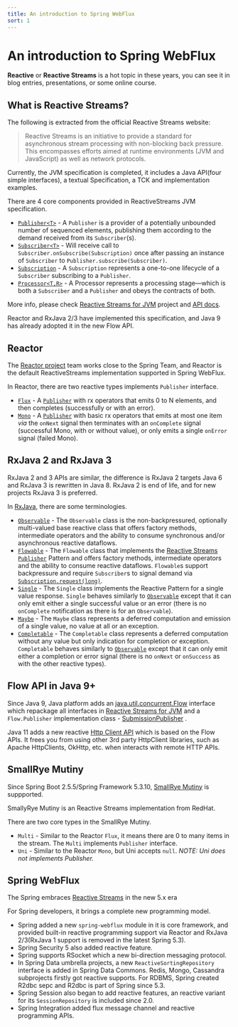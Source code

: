 ```yaml
---
title: An introduction to Spring WebFlux
sort: 1
---
```


# An introduction to Spring WebFlux


**Reactive** or **Reactive Streams** is a hot topic in these years, you can see it in blog entries, presentations, or some online course.

## What is Reactive Streams? 

The following is extracted from the official Reactive Streams website:

>Reactive Streams is an initiative to provide a standard for asynchronous stream processing with non-blocking back pressure. This encompasses efforts aimed at runtime environments (JVM and JavaScript) as well as network protocols.

Currently, the JVM specification is completed, it includes a Java API(four simple interfaces), a textual Specification, a TCK and implementation examples. 

There are 4 core components provided in ReactiveStreams JVM specification.

* [`Publisher<T>`](http://www.reactive-streams.org/reactive-streams-1.0.3-javadoc/org/reactivestreams/Publisher.html) - A `Publisher` is a provider of a potentially unbounded number of sequenced elements, publishing them according to the demand received from its `Subscriber`(s). 
* [`Subscriber<T>`](http://www.reactive-streams.org/reactive-streams-1.0.3-javadoc/org/reactivestreams/Subscriber.html) - Will receive call to `Subscriber.onSubscribe(Subscription)` once after passing an instance of `Subscriber` to `Publisher.subscribe(Subscriber)`.
* [`Subscription`](http://www.reactive-streams.org/reactive-streams-1.0.3-javadoc/org/reactivestreams/Subscription.html) -  A `Subscription` represents a one-to-one lifecycle of a `Subscriber` subscribing to a `Publisher`. 
* [`Processor<T,R>`](http://www.reactive-streams.org/reactive-streams-1.0.3-javadoc/org/reactivestreams/Processor.html) -  A Processor represents a processing stage—which is both a `Subscriber` and a `Publisher` and obeys the contracts of both.

More info, please check  [Reactive Streams for JVM](https://github.com/reactive-streams/reactive-streams-jvm#reactive-streams)  project  and [API docs](http://www.reactive-streams.org/reactive-streams-1.0.3-javadoc/org/reactivestreams/package-summary.html).

Reactor and RxJava 2/3 have implemented this specification, and Java 9 has already adopted it in the new Flow API. 

## Reactor

The [Reactor project](https://projectreactor.io/) team works close to the Spring Team, and Reactor is the default ReactiveStreams implementation supported in Spring WebFlux.

In Reactor, there are two reactive types implements `Publisher` interface.

* [`Flux`](https://projectreactor.io/docs/core/release/api/reactor/core/publisher/Flux.html) -  A  [`Publisher`](https://www.reactive-streams.org/reactive-streams-1.0.3-javadoc/org/reactivestreams/Publisher.html?is-external=true) with rx operators that emits 0 to N elements, and then completes (successfully or with an error). 
* [`Mono`](https://projectreactor.io/docs/core/release/api/reactor/core/publisher/Mono.html) - A  [`Publisher`](https://www.reactive-streams.org/reactive-streams-1.0.3-javadoc/org/reactivestreams/Publisher.html?is-external=true) with basic rx operators that emits at most one item *via* the `onNext` signal then terminates with an `onComplete` signal (successful Mono, with or without value), or only emits a single `onError` signal (failed Mono).  

## RxJava 2 and RxJava 3

RxJava 2 and 3 APIs are similar, the difference is RxJava 2 targets Java 6 and RxJava 3 is rewritten in Java 8.  RxJava 2 is end of life, and for new projects RxJava 3 is preferred.

In [RxJava](https://github.com/ReactiveX/RxJava), there are some terminologies.

- [`Observable`](http://reactivex.io/RxJava/3.x/javadoc/io/reactivex/rxjava3/core/Observable.html) - The `Observable` class is the non-backpressured, optionally multi-valued base reactive class that offers factory methods, intermediate operators and the ability to consume synchronous and/or asynchronous reactive dataflows. 
- [`Flowable`](http://reactivex.io/RxJava/3.x/javadoc/io/reactivex/rxjava3/core/Flowable.html) - The `Flowable` class that implements the [Reactive Streams](https://github.com/reactive-streams/reactive-streams-jvm) [`Publisher`](http://www.reactive-streams.org/reactive-streams-1.0.3-javadoc/org/reactivestreams/Publisher.html?is-external=true) Pattern and offers factory methods, intermediate operators and the ability to consume reactive dataflows. `Flowable`s support backpressure and require `Subscriber`s to signal demand via [`Subscription.request(long)`](http://www.reactive-streams.org/reactive-streams-1.0.3-javadoc/org/reactivestreams/Subscription.html?is-external=true#request-long-).
- [`Single`](http://reactivex.io/RxJava/3.x/javadoc/io/reactivex/rxjava3/core/Single.html) - The `Single` class implements the Reactive Pattern for a single value response.  `Single` behaves similarly to [`Observable`](http://reactivex.io/RxJava/3.x/javadoc/io/reactivex/rxjava3/core/Observable.html) except that it can only emit either a single successful value or an error (there is no `onComplete` notification as there is for an `Observable`). 
- [`Maybe`](http://reactivex.io/RxJava/3.x/javadoc/io/reactivex/rxjava3/core/Maybe.html) - The `Maybe` class represents a deferred computation and emission of a single value, no value at all or an exception. 
- [`Completable`](http://reactivex.io/RxJava/3.x/javadoc/io/reactivex/rxjava3/core/Completable.html) - The `Completable` class represents a deferred computation without any value but only indication for completion or exception.  `Completable` behaves similarly to [`Observable`](http://reactivex.io/RxJava/3.x/javadoc/io/reactivex/rxjava3/core/Observable.html) except that it can only emit either a completion or error signal (there is no `onNext` or `onSuccess` as with the other reactive types). 

## Flow API in Java 9+

Since Java 9,  Java platform adds an [java.util.concurrent.Flow](https://docs.oracle.com/javase/9/docs/api/java/util/concurrent/Flow.html)  interface which repackage all interfaces in [Reactive Streams for JVM](https://github.com/reactive-streams/reactive-streams-jvm#reactive-streams)  and a `Flow.Publisher` implementation class  - [SubmissionPublisher](https://docs.oracle.com/javase/9/docs/api/java/util/concurrent/SubmissionPublisher.html) .

Java 11 adds a new reactive [Http Client API](https://docs.oracle.com/en/java/javase/11/docs/api/java.net.http/java/net/http/HttpClient.html) which is based on the Flow APIs. It frees you from using other 3rd party HttpClient libraries, such as Apache HttpClients, OkHttp, etc. when interacts with remote HTTP APIs.

## SmallRye Mutiny 

Since Spring Boot 2.5.5/Spring Framework 5.3.10, [SmallRye Mutiny](https://smallrye.io/smallrye-mutiny) is suppported.

SmallyRye Mutiny is an Reactive Streams implementation from RedHat. 

There are two core types in the SmallRye Mutiny.

* `Multi` - Similar to the Reactor `Flux`, it means there are 0 to many items in the stream. The `Multi` implements `Publisher` interface.
* `Uni` - Similar to the Reactor `Mono`, but Uni accepts `null`. *NOTE: Uni does not implements Publisher.* 

## Spring WebFlux

The Spring embraces [Reactive Streams](http://www.reactive-streams.org/) in the new 5.x era

For Spring developers, it brings a complete new programming model. 

* Spring added a new `spring-webflux` module in it is core framework, and provided built-in reactive programming support via Reactor and RxJava 2/3(RxJava 1 support is removed in the latest Spring 5.3). 
* Spring Security 5 also added reactive feature. 
* Spring supports RSocket which a new bi-direction messaging protocol.
* In Spring Data umbrella projects, a new `ReactiveSortingRepository` interface is added in Spring Data Commons. Redis, Mongo, Cassandra subprojects firstly got reactive supports. For RDBMS, Spring created R2dbc sepc and R2dbc is part of Spring since 5.3. 
* Spring Session also began to add reactive features, an reactive variant for its `SessionRepository` is included since 2.0.
* Spring Integration added flux message channel and reactive programming APIs.
